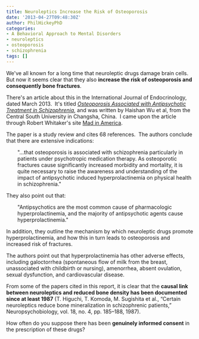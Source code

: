 ```yaml
---
title: Neuroleptics Increase the Risk of Osteoporosis
date: '2013-04-27T09:48:30Z'
author: PhilHickeyPhD
categories:
- A Behavioral Approach to Mental Disorders
- neuroleptics
- osteoporosis
- schizophrenia
tags: []
---
```


We've all known for a long time that neuroleptic drugs damage brain cells.  But now it seems clear that they also <strong>increase the risk of osteoporosis and consequently bone fractures</strong>.

There's an article about this in the International Journal of Endocrinology, dated March 2013.  It's titled <a href="http://www.madinamerica.com/wp-content/uploads/2013/04/Osteoporosis-Associated-with-Antipsychotic-Treatment-in-Schizophrenia.pdf"><i>Osteoporosis Associated with Antipsychotic Treatment in Schizophrenia</i></a>, and was written by Haishan Wu et al, from the Central South University in Changsha, China.  I came upon the article through Robert Whitaker's site <a href="http://www.madinamerica.com/">Mad in America</a>.

The paper is a study review and cites 68 references.  The authors conclude that there are extensive indications:
<p style="padding-left: 30px;">"…that osteoporosis is associated with schizophrenia particularly in patients under psychotropic medication therapy. As osteoporotic fractures cause significantly increased morbidity and mortality, it is quite necessary to raise the awareness and understanding of the impact of antipsychotic induced hyperprolactinemia on physical health in schizophrenia."</p>
They also point out that:
<p style="padding-left: 30px;">"Antipsychotics are the most common cause of pharmacologic hyperprolactinemia, and the majority of antipsychotic agents cause hyperprolactinemia."</p>
In addition, they outline the mechanism by which neuroleptic drugs promote hyperprolactinemia, and how this in turn leads to osteoporosis and increased risk of fractures.

The authors point out that hyperprolactinemia has other adverse effects, including galoctorrhea (spontaneous flow of milk from the breast, unassociated with childbirth or nursing), amenorrhea, absent ovulation, sexual dysfunction, and cardiovascular disease.

From some of the papers cited in this report, it is clear that the <strong>causal link between neuroleptics and reduced bone density has been documented since at least 1987</strong> (T. Higuchi, T. Komoda, M. Sugishita et al., “Certain neuroleptics reduce bone mineralization in schizophrenic patients,” Neuropsychobiology, vol. 18, no. 4, pp. 185–188, 1987).

How often do you suppose there has been <strong>genuinely informed consent</strong> in the prescription of these drugs?